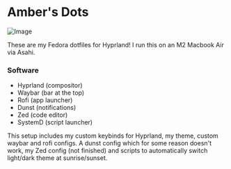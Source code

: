 # Amber's Dots

![Image](https://cloud-lgc673ndr-hack-club-bot.vercel.app/0image.png)

These are my Fedora dotfiles for Hyprland! I run this on an M2 Macbook Air via Asahi.

### Software
- Hyprland (compositor)
- Waybar (bar at the top)
- Rofi (app launcher)
- Dunst (notifications)
- Zed (code editor)
- SystemD (script launcher)

This setup includes my custom keybinds for Hyprland, my theme, custom waybar and rofi configs. A dunst config which for some reason doesn't work, my Zed config (not finished) and scripts to automatically switch light/dark theme at sunrise/sunset.
